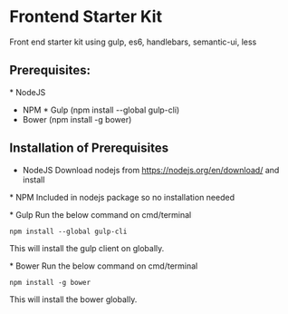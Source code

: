 # Frontend Starter Kit
Front end starter kit using gulp, es6, handlebars, semantic-ui, less

## Prerequisites:

* NodeJS
* NPM
* Gulp (npm install --global gulp-cli)
* Bower (npm install -g bower)

## Installation of Prerequisites
* NodeJS 
	Download nodejs from https://nodejs.org/en/download/ and install 

* NPM 
Included in nodejs package so no installation needed

* Gulp 
Run the below command on cmd/terminal
```
npm install --global gulp-cli
```
This will install the gulp client on globally.

* Bower
Run the below command on cmd/terminal
```
npm install -g bower
```
This will install the bower globally.
